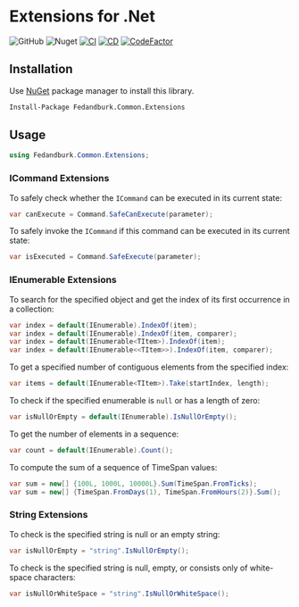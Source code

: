 # Extensions for .Net
![GitHub](https://img.shields.io/github/license/fedandburk/net-common-extensions.svg)
![Nuget](https://img.shields.io/nuget/v/Fedandburk.Common.Extensions.svg)
[![CI](https://github.com/fedandburk/net-common-extensions/actions/workflows/ci.yml/badge.svg)](https://github.com/fedandburk/net-common-extensions/actions/workflows/ci.yml)
[![CD](https://github.com/fedandburk/net-common-extensions/actions/workflows/cd.yml/badge.svg)](https://github.com/fedandburk/net-common-extensions/actions/workflows/cd.yml)
[![CodeFactor](https://www.codefactor.io/repository/github/fedandburk/net-common-extensions/badge)](https://www.codefactor.io/repository/github/fedandburk/net-common-extensions)

## Installation

Use [NuGet](https://www.nuget.org) package manager to install this library.

```bash
Install-Package Fedandburk.Common.Extensions
```

## Usage
```cs
using Fedandburk.Common.Extensions;
```

### ICommand Extensions
To safely check whether the `ICommand` can be executed in its current state:

```cs
var canExecute = Command.SafeCanExecute(parameter);
```

To safely invoke the `ICommand` if this command can be executed in its current state:

```cs
var isExecuted = Command.SafeExecute(parameter);
```

### IEnumerable Extensions
To search for the specified object and get the index of its first occurrence in a collection:

```cs
var index = default(IEnumerable).IndexOf(item);
var index = default(IEnumerable).IndexOf(item, comparer);
var index = default(IEnumerable<TItem>).IndexOf(item);
var index = default(IEnumerable<<TItem>>).IndexOf(item, comparer);
```

To get a specified number of contiguous elements from the specified index:

```cs
var items = default(IEnumerable<TItem>).Take(startIndex, length);
```

To check if the specified enumerable is `null` or has a length of zero:

```cs
var isNullOrEmpty = default(IEnumerable).IsNullOrEmpty();
```

To get the number of elements in a sequence:

```cs
var count = default(IEnumerable).Count();
```

To compute the sum of a sequence of TimeSpan values:

```cs
var sum = new[] {100L, 1000L, 10000L}.Sum(TimeSpan.FromTicks);
var sum = new[] {TimeSpan.FromDays(1), TimeSpan.FromHours(2)}.Sum();
```

### String Extensions
To check is the specified string is null or an empty string:

```cs
var isNullOrEmpty = "string".IsNullOrEmpty();
```

To check is the specified string is null, empty, or consists only of white-space characters:

```cs
var isNullOrWhiteSpace = "string".IsNullOrWhiteSpace();
```
